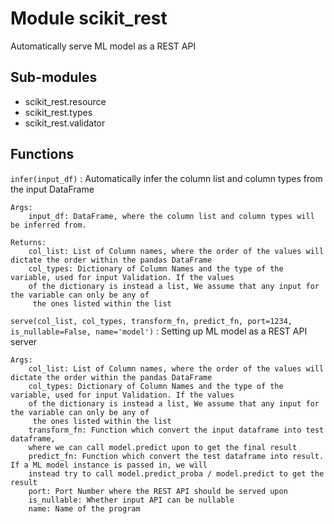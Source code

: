 Module scikit_rest
==================
Automatically serve ML model as a REST API

Sub-modules
-----------
* scikit_rest.resource
* scikit_rest.types
* scikit_rest.validator

Functions
---------

    
`infer(input_df)`
:   Automatically infer the column list and column types from the input DataFrame
    
    Args:
        input_df: DataFrame, where the column list and column types will be inferred from.
    
    Returns:
        col_list: List of Column names, where the order of the values will dictate the order within the pandas DataFrame
        col_types: Dictionary of Column Names and the type of the variable, used for input Validation. If the values
        of the dictionary is instead a list, We assume that any input for the variable can only be any of
         the ones listed within the list

    
`serve(col_list, col_types, transform_fn, predict_fn, port=1234, is_nullable=False, name='model')`
:   Setting up ML model as a REST API server
    
    Args:
        col_list: List of Column names, where the order of the values will dictate the order within the pandas DataFrame
        col_types: Dictionary of Column Names and the type of the variable, used for input Validation. If the values
        of the dictionary is instead a list, We assume that any input for the variable can only be any of
         the ones listed within the list
        transform_fn: Function which convert the input dataframe into test dataframe,
        where we can call model.predict upon to get the final result
        predict_fn: Function which convert the test dataframe into result. If a ML model instance is passed in, we will
        instead try to call model.predict_proba / model.predict to get the result
        port: Port Number where the REST API should be served upon
        is_nullable: Whether input API can be nullable
        name: Name of the program
